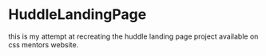 # HuddleLandingPage
this is my attempt at recreating the huddle landing page project available on css mentors website.
